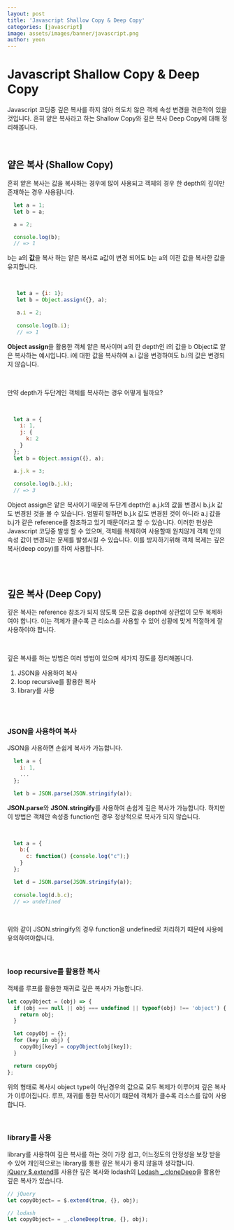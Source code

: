 ```yaml
---
layout: post
title: 'Javascript Shallow Copy & Deep Copy'
categories: [javascript]
image: assets/images/banner/javascript.png
author: yeon
---
```


# Javascript Shallow Copy & Deep Copy

Javascript 코딩중 깊은 복사를 하지 않아 의도치 않은 객체 속성 변경을 겪은적이 있을 것입니다. 흔히 얕은 복사라고 하는 Shallow Copy와 깊은 복사 Deep Copy에 대해 정리해봅니다. <br>

<br>

## 얕은 복사 (Shallow Copy)

흔히 얕은 복사는 값을 복사하는 경우에 많이 사용되고 객체의 경우 한 depth의 깊이만 존재하는 경우 사용됩니다.

```javascript
  let a = 1;
  let b = a;

  a = 2;

  console.log(b);
  // => 1
```
b는 a의 **값**을 복사 하는 얕은 복사로 a값이 변경 되어도 b는 a의 이전 값을 복사한 값을 유지합니다. <br>

<br>

```javascript
   let a = {i: 1};
   let b = Object.assign({}, a);

   a.i = 2;
   
   console.log(b.i);
   // => 1
```
**Object assign**을 활용한 객체 얕은 복사이며 a의 한 depth인 i의 값을 b Object로 얕은 복사하는 예시입니다. i에 대한 값을 복사하여 a.i 값을 변경하여도 b.i의 값은 변경되지 않습니다. <br>

<br>

만약 depth가 두단계인 객체를 복사하는 경우 어떻게 될까요? <br>

<br>

```javascript
  let a = {
    i: 1,
    j: {
      k: 2
    }
  };
  let b = Object.assign({}, a);

  a.j.k = 3;
  
  console.log(b.j.k);
  // => 3
```

Object assign은 얕은 복사이기 때문에 두단계 depth인 a.j.k의 값을 변경시 b.j.k 값도 변경된 것을 볼 수 있습니다. 엄밀히 말하면 b.j.k 값도 변경된 것이 아니라 a.j 값을 b.j가 같은 reference를 참조하고 있기 때문이라고 할 수 있습니다. 이러한 현상은 Javascript 코딩중 발생 할 수 있으며, 객체를 복제하여 사용할때 원치않게 객체 안의 속성 값이 변경되는 문제를 발생시킬 수 있습니다. 이를 방지하기위해 객체 복제는 깊은 복사(deep copy)를 하여 사용합니다. <br>

<br><br>

## 깊은 복사 (Deep Copy)

깊은 복사는 reference 참조가 되지 않도록 모든 값을 depth에 상관없이 모두 복제하여야 합니다. 이는 객체가 클수록 큰 리소스를 사용할 수 있어 상황에 맞게 적절하게 잘 사용하야야 합니다. <br>

<br>

깊은 복사를 하는 방법은 여러 방법이 있으며 세가지 정도를 정리해봅니다.

1. JSON을 사용하여 복사
2. loop recursive를 활용한 복사
3. library를 사용

<br><br>

### JSON을 사용하여 복사

JSON을 사용하면 손쉽게 복사가 가능합니다.

```javascript
  let a = {
    i: 1,
    ...
  };

  let b = JSON.parse(JSON.stringify(a));
```

**JSON.parse**와 **JSON.stringify**를 사용하여 손쉽게 깊은 복사가 가능합니다. 하지만 이 방법은 객체안 속성중 function인 경우 정상적으로 복사가 되지 않습니다.

<br>

```javascript
  let a = {
    b:{
      c: function() {console.log("c");}
    }
  };

  let d = JSON.parse(JSON.stringify(a));
  
  console.log(d.b.c);
  // => undefined
```

<br>

위와 같이 JSON.stringify의 경우 function을 undefined로 처리하기 때문에 사용에 유의하여야합니다. <br>

<br>

### loop recursive를 활용한 복사

객체를 루프를 활용한 재귀로 깊은 복사가 가능합니다.

```javascript
let copyObject = (obj) => {
  if (obj === null || obj === undefined || typeof(obj) !== 'object') {
    return obj;
  }

  let copyObj = {};
  for (key in obj) {
    copyObj[key] = copyObject(obj[key]);
  }

  return copyObj
};
```

위의 형태로 복사시 object type이 아닌경우의 값으로 모두 복제가 이루어져 깊은 복사가 이루어집니다. 루프, 재귀를 통한 복사이기 떄문에 객체가 클수록 리소스를 많이 사용합니다. <br>

<br>

### library를 사용

library를 사용하여 깊은 복사를 하는 것이 가장 쉽고, 어느정도의 안정성을 보장 받을 수 있어 개인적으로는 library를 통한 깊은 복사가 좋지 않을까 생각합니다. <br>
[jQuery $.extend](https://api.jquery.com/jquery.extend/)를 사용한 깊은 복사와 lodash의 [Lodash _.cloneDeep](https://lodash.com/docs/#cloneDeep)을 활용한 깊은 복사가 있습니다.

```javascript
// jQuery
let copyObject= = $.extend(true, {}, obj);

// lodash
let copyObject= = _.cloneDeep(true, {}, obj);
```


<br><br><br>
